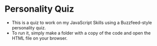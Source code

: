 # Personality Quiz
- This is a quiz to work on my JavaScript Skills using a Buzzfeed-style personality quiz.
- To run it, simply make a folder with a copy of the code and open the HTML file on your browser.
